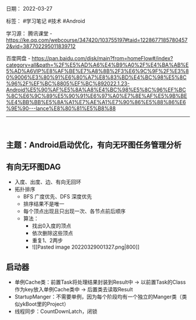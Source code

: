 日期： 2022-03-27

标签： #学习笔记 #技术  #Android 

学习源： 
腾讯课堂 - https://ke.qq.com/webcourse/347420/103755197#taid=12286771857804572&vid=387702295011839712

百度网盘 - https://pan.baidu.com/disk/main?from=homeFlow#/index?category=all&path=%2F%E5%AD%A6%E4%B9%A0%2F%E4%BA%AB%E5%AD%A6VIP%E8%AF%BE%E7%A8%8B%2F3%E6%9C%9F%2F%E3%80%9006%E3%80%91%E6%80%A7%E8%83%BD%E4%BC%98%E5%8C%96%2F%EF%BC%8805%EF%BC%892022.1.23-Android%E5%90%AF%E5%8A%A8%E4%BC%98%E5%8C%96%EF%BC%8C%E6%9C%89%E5%90%91%E6%97%A0%E7%8E%AF%E5%9B%BE%E4%BB%BB%E5%8A%A1%E7%AE%A1%E7%90%86%E5%88%86%E6%9E%90---lance%E8%80%81%E5%B8%88

---
<br>

## 主题：Android启动优化，有向无环图任务管理分析

## 有向无环图DAG
- 入度、出度、边、有向无回环
- 拓扑排序
	- BFS 广度优先、DFS 深度优先
	- 排序结果不是唯一
	- 每个顶点出现且只出现一次、各节点前后顺序
	- 算法：
		- 找出0入度的顶点
		- 依次删除这些顶点
		- 重复1、2两步
		- ![[Pasted image 20220329001327.png|800]]
## 启动器
- 单例Cache类：前置Task将处理结果封装到Result中 -> 以前置Task的Class作为key放入单例Cache类中 -> 后置类去读取Result
- StartupManger：不需要单例，因为每个阶段均有一个独立的Manger类（类似ykBoot里的Project）
- 线程同步：CountDownLatch，闭锁